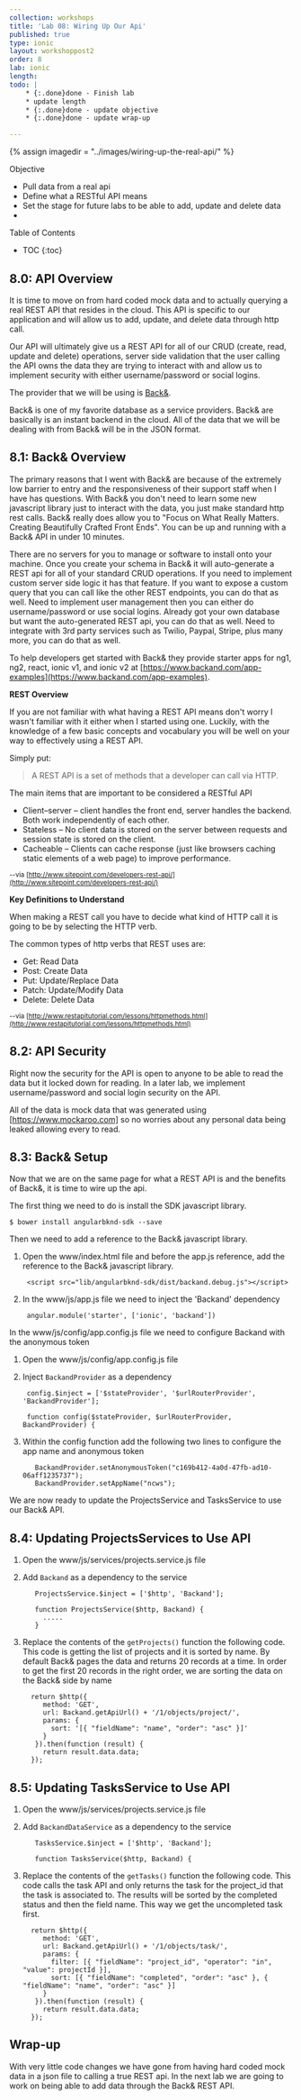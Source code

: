 ```yaml
---
collection: workshops
title: 'Lab 08: Wiring Up Our Api'
published: true
type: ionic
layout: workshoppost2
order: 8
lab: ionic
length:
todo: |
    * {:.done}done - Finish lab
    * update length
    * {:.done}done - update objective
    * {:.done}done - update wrap-up

---
```

[Back&]:http://backand.com

{% assign imagedir = "../images/wiring-up-the-real-api/" %}

<div class="fake-h2">Objective</div>

* Pull data from a real api
* Define what a RESTful API means
* Set the stage for future labs to be able to add, update and delete data
*

<div class="fake-h2">Table of Contents</div>

* TOC
{:toc}


## 8.0: API Overview

It is time to move on from hard coded mock data and to actually querying a real REST API that resides in the cloud.  This API is specific to our application and will allow us to add, update, and delete data through http call.

Our API will ultimately give us a REST API for all of our CRUD (create, read, update and delete) operations, server side validation that the user calling the API owns the data they are trying to interact with and allow us to implement security with either username/password or social logins.

The provider that we will be using is [Back&].

Back& is one of my favorite database as a service providers.   Back& are basically is an instant backend in the cloud.  All of the data that we will be dealing with from Back& will be in the JSON format.

## 8.1: Back& Overview

The primary reasons that I went with Back& are because of the extremely low barrier to entry and the responsiveness of their support staff when I have has questions.  With Back& you don't need to learn some new javascript library just to interact with the data, you just make standard http rest calls.  Back& really does allow you to "Focus on What Really Matters.  Creating Beautifully Crafted Front Ends".  You can be up and running with a Back& API in under 10 minutes.

There are no servers for you to manage or software to install onto your machine.  Once you create your schema in Back& it will auto-generate a REST api for all of your standard CRUD operations.  If you need to implement custom server side logic it has that feature.  If you want to expose a custom query that you can call like the other REST endpoints, you can do that as well.  Need to implement user management then you can either do username/password or use social logins.  Already got your own database but want the auto-generated REST api, you can do that as well.  Need to integrate with 3rd party services such as Twilio, Paypal, Stripe, plus many more, you can do that as well.

To help developers get started with Back& they provide starter apps for ng1, ng2, react, ionic v1, and ionic v2 at [https://www.backand.com/app-examples](https://www.backand.com/app-examples).


**REST Overview**

If you are not familiar with what having a REST API means don't worry I wasn't familiar with it either when I started using one.  Luckily, with the knowledge of a few basic concepts and vocabulary you will be well on your way to effectively using a REST API.

Simply put:

>A REST API is a set of methods that a developer can call via HTTP.

The main items that are important to be considered a RESTful API

* Client–server – client handles the front end, server handles the backend.  Both work independently of each other.
* Stateless – No client data is stored on the server between requests and session state is stored on the client.
* Cacheable – Clients can cache response (just like browsers caching static elements of a web page) to improve performance.

<sup>--via [http://www.sitepoint.com/developers-rest-api/](http://www.sitepoint.com/developers-rest-api/)</sup>

**Key Definitions to Understand**

When making a REST call you have to decide what kind of HTTP call it is going to be by selecting the HTTP verb.

The common types of http verbs that REST uses are:

* Get: Read Data
* Post: Create Data
* Put: Update/Replace Data
* Patch: Update/Modify Data
* Delete: Delete Data

<sup>--via [http://www.restapitutorial.com/lessons/httpmethods.html](http://www.restapitutorial.com/lessons/httpmethods.html)

## 8.2: API Security

Right now the security for the API is open to anyone to be able to read the data but it locked down for reading.  In a later lab, we implement username/password and social login security on the API.

All of the data is mock data that was generated using [https://www.mockaroo.com] so no worries about any personal data being leaked allowing every to read.

## 8.3: Back& Setup

Now that we are on the same page for what a REST API is and the benefits of Back&, it is time to wire up the api.

The first thing we need to do is install the SDK javascript library.

    $ bower install angularbknd-sdk --save

Then we need to add a reference to the Back& javascript library.

1. Open the www/index.html file and before the app.js reference, add the reference to the Back& javascript library.

        <script src="lib/angularbknd-sdk/dist/backand.debug.js"></script>

1. In the www/js/app.js file we need to inject the 'Backand' dependency

        angular.module('starter', ['ionic', 'backand'])

In the www/js/config/app.config.js file we need to configure Backand with the anonymous token

1. Open the www/js/config/app.config.js file
1. Inject `BackandProvider` as a dependency

        config.$inject = ['$stateProvider', '$urlRouterProvider', 'BackandProvider'];

        function config($stateProvider, $urlRouterProvider, BackandProvider) {

1. Within the config function add the following two lines to configure the app name and anonymous token

          BackandProvider.setAnonymousToken("c169b412-4a0d-47fb-ad10-06aff1235737");
          BackandProvider.setAppName("ncws");

We are now ready to update the ProjectsService and TasksService to use our Back& API.

## 8.4: Updating ProjectsServices to Use API

1. Open the www/js/services/projects.service.js file
1. Add `Backand` as a dependency to the service

          ProjectsService.$inject = ['$http', 'Backand'];

          function ProjectsService($http, Backand) {
            .....
          }

1. Replace the contents of the `getProjects()` function the following code.  This code is getting the list of projects and it is sorted by name.  By default Back& pages the data and returns 20 records at a time.  In order to get the first 20 records in the right order, we are sorting the data on the Back& side by name

         return $http({
            method: 'GET',
            url: Backand.getApiUrl() + '/1/objects/project/',
            params: {
              sort: '[{ "fieldName": "name", "order": "asc" }]'
            }
          }).then(function (result) {
            return result.data.data;
         });

## 8.5: Updating TasksService to Use API

1. Open the www/js/services/projects.service.js file
1. Add `BackandDataService` as a dependency to the service

          TasksService.$inject = ['$http', 'Backand'];

          function TasksService($http, Backand) {


1. Replace the contents of the `getTasks()` function the following code.  This code calls the task API and only returns the task for the project_id that the task is associated to.  The results will be sorted by the completed status and then the field name.  This way we get the uncompleted task first.

         return $http({
            method: 'GET',
            url: Backand.getApiUrl() + '/1/objects/task/',
            params: {
              filter: [{ "fieldName": "project_id", "operator": "in", "value": projectId }],
              sort: [{ "fieldName": "completed", "order": "asc" }, { "fieldName": "name", "order": "asc" }]
            }
          }).then(function (result) {
            return result.data.data;
         });

## Wrap-up

With very little code changes we have gone from having hard coded mock data in a json file to calling a true REST api.  In the next lab we are going to work on being able to add data through the Back& REST API.
